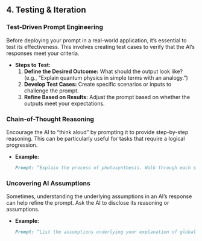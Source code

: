 
## 4. **Testing & Iteration**

### Test-Driven Prompt Engineering
Before deploying your prompt in a real-world application, it’s essential to test its effectiveness. This involves creating test cases to verify that the AI’s responses meet your criteria.
- **Steps to Test:**
  1. **Define the Desired Outcome:** What should the output look like? (e.g., “Explain quantum physics in simple terms with an analogy.”)
  2. **Develop Test Cases:** Create specific scenarios or inputs to challenge the prompt.
  3. **Refine Based on Results:** Adjust the prompt based on whether the outputs meet your expectations.

### Chain-of-Thought Reasoning
Encourage the AI to “think aloud” by prompting it to provide step-by-step reasoning. This can be particularly useful for tasks that require a logical progression.
- **Example:**
  ```markdown
  Prompt: “Explain the process of photosynthesis. Walk through each step of the process and provide reasoning for each stage.”
  ```

### Uncovering AI Assumptions
Sometimes, understanding the underlying assumptions in an AI’s response can help refine the prompt. Ask the AI to disclose its reasoning or assumptions.
- **Example:**
  ```markdown
  Prompt: “List the assumptions underlying your explanation of global warming.”
  ```


